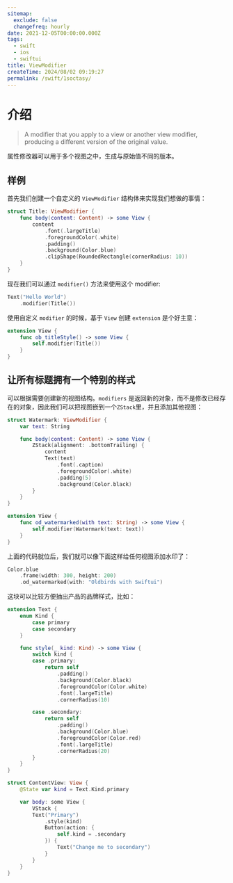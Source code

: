 ```yaml
---
sitemap:
  exclude: false
  changefreq: hourly
date: 2021-12-05T00:00:00.000Z
tags:
  - swift
  - ios
  - swiftui
title: ViewModifier
createTime: 2024/08/02 09:19:27
permalink: /swift/1soctasy/
---
```


# 介绍

> A modifier that you apply to a view or another view modifier, producing a different version of the original value.

属性修改器可以用于多个视图之中，生成与原始值不同的版本。

## 样例

首先我们创建一个自定义的 `ViewModifier` 结构体来实现我们想做的事情：

```swift
struct Title: ViewModifier {
    func body(content: Content) -> some View {
        content
            .font(.largeTitle)
            .foregroundColor(.white)
            .padding()
            .background(Color.blue)
            .clipShape(RoundedRectangle(cornerRadius: 10))
    }
}
```

现在我们可以通过 `modifier()` 方法来使用这个 modifier:

```swift
Text("Hello World")
    .modifier(Title())
```

使用自定义 `modifier` 的时候，基于 `View` 创建 `extension` 是个好主意：

```swift
extension View {
    func ob_titleStyle() -> some View {
        self.modifier(Title())
    }
}
```

## 让所有标题拥有一个特别的样式

可以根据需要创建新的视图结构。`modifiers` 是返回新的对象，而不是修改已经存在的对象，因此我们可以把视图嵌到一个`ZStack`里，并且添加其他视图：

```swift
struct Watermark: ViewModifier {
    var text: String

    func body(content: Content) -> some View {
        ZStack(alignment: .bottomTrailing) {
            content
            Text(text)
                .font(.caption)
                .foregroundColor(.white)
                .padding(5)
                .background(Color.black)
        }
    }
}

extension View {
    func od_watermarked(with text: String) -> some View {
        self.modifier(Watermark(text: text))
    }
}
```

上面的代码就位后，我们就可以像下面这样给任何视图添加水印了：

```swift
Color.blue
    .frame(width: 300, height: 200)
    .od_watermarked(with: "Oldbirds with Swiftui")
```

这块可以比较方便抽出产品的品牌样式，比如：

```swift
extension Text {
    enum Kind {
        case primary
        case secondary
    }

    func style(_ kind: Kind) -> some View {
        switch kind {
        case .primary:
            return self
                .padding()
                .background(Color.black)
                .foregroundColor(Color.white)
                .font(.largeTitle)
                .cornerRadius(10)

        case .secondary:
            return self
                .padding()
                .background(Color.blue)
                .foregroundColor(Color.red)
                .font(.largeTitle)
                .cornerRadius(20)
        }
    }
}

struct ContentView: View {
    @State var kind = Text.Kind.primary

    var body: some View {
        VStack {
        Text("Primary")
            .style(kind)
            Button(action: {
                self.kind = .secondary
            }) {
                Text("Change me to secondary")
            }
        }
    }
}
```
